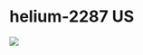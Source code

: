 # helium-2287 US

[![](https://www.balena.io/deploy.png)](https://dashboard.balena-cloud.com/deploy?repoUrl=https://github.com/bottxrnife/helium-2287-staging)
